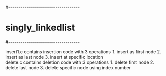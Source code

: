 #-----------------------------------
# singly_linkedlist
#-----------------------------------

insert1.c contains insertion code with 3 operations 1. insert as first node 2. insert as last node 3. insert at specific location  
delete.c contains deletion code with 3 operations 1. delete first node 2. delete last node 3. delete specific node using index number 
